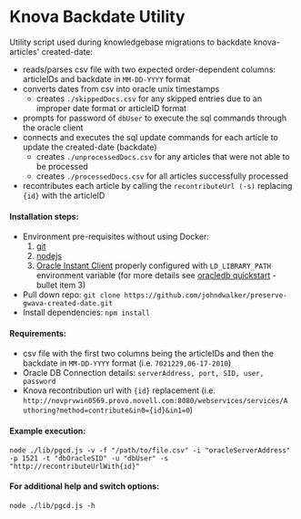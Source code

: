 # Knova Backdate Utility
Utility script used during knowledgebase migrations to backdate knova-articles' created-date:
- reads/parses csv file with two expected order-dependent columns: articleIDs and backdate in `MM-DD-YYYY` format
- converts dates from csv into oracle unix timestamps
  - creates `./skippedDocs.csv` for any skipped entries due to an improper date format or articleID format
- prompts for password of `dbUser` to execute the sql commands through the oracle client
- connects and executes the sql update commands for each article to update the created-date (backdate)
  - creates `./unprocessedDocs.csv` for any articles that were not able to be processed
  - creates `./processedDocs.csv` for all articles successfully processed
- recontributes each article by calling the `recontributeUrl (-s)` replacing `{id}` with the articleID

#### Installation steps:
- Environment pre-requisites without using Docker: 
  1. [git](https://git-scm.com/book/en/v2/Getting-Started-Installing-Git)
  2. [nodejs](https://nodejs.org/en/download/)
  3. [Oracle Instant Client](http://www.oracle.com/technetwork/database/database-technologies/instant-client/overview/index.html) properly configured with `LD_LIBRARY_PATH` environment variable (for more details see [oracledb quickstart](https://github.com/oracle/node-oracledb/blob/master/INSTALL.md#quickstart) - bullet item 3)
- Pull down repo: `git clone https://github.com/johndwalker/preserve-gwava-created-date.git`
- Install dependencies: `npm install`

#### Requirements:
- csv file with the first two columns being the articleIDs and then the backdate in `MM-DD-YYYY` format (i.e. `7021229,06-17-2010`)
- Oracle DB Connection details: `serverAddress, port, SID, user, password`
- Knova recontribution url with `{id}` replacement (i.e. `http://novprvwin0569.provo.novell.com:8080/webservices/services/A
uthoring?method=contribute&in0={id}&in1=0`)

#### Example execution:
```/bin/bash
node ./lib/pgcd.js -v -f "/path/to/file.csv" -i "oracleServerAddress" -p 1521 -t "dbOracleSID" -u "dbUser" -s "http://recontributeUrlWith{id}"
```

#### For additional help and switch options:
```/bin/bash
node ./lib/pgcd.js -h
```
